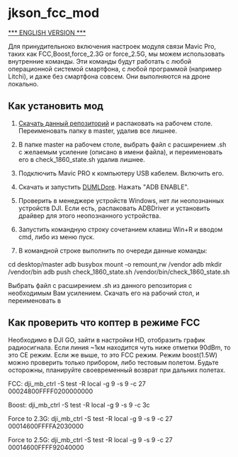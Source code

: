 # jkson_fcc_mod

[*** ENGLISH VERSION ***](https://github.com/jkson5/jkson_fcc_mod/blob/master/README.md)

Для принудительноко включения настроек модуля связи Mavic Pro, таких как FCC,Boost,force_2.3G or force_2.5G, мы можем использовать внутренние команды.
Эти команды будут работать с любой операционной системой смартфона, с любой программой (например Litchi), и даже без смартфона совсем. Они выполняются на дроне локально.

## Как установить мод

1) [Скачать данный репозиторий](https://github.com/jkson5/jkson_fcc_mod/archive/master.zip) и распаковать на рабочем столе. Переименовать папку в master, удалив все лишнее.

2) В папке master на рабочем столе, выбрать файл с расширением .sh с желаемым усиление (описано в имени файла), и переименовать его в check_1860_state.sh удалив лишнее.

3) Подключить Mavic PRO к компьютеру USB кабелем. Включить его.

4) Скачать и запустить [DUMLDore](https://github.com/jezzab/DUMLdore/releases). Нажать "ADB ENABLE".

5) Проверить в менеджере устройств Windows, нет ли неопознанных устройств DJI. Если есть, распаковать ADBDriver и установить драйвер для этого неопознанного устройства.

5) Запустить командную строку сочетанием клавиш Win+R и вводом cmd, либо из меню пуск.

6) В командной строке выполнить по очереди данные команды:

cd desktop/master
adb busybox mount -o remount,rw /vendor
adb mkdir /vendor/bin
adb push check_1860_state.sh /vendor/bin/check_1860_state.sh

Выбрать файл с расширением .sh из данного репозитория с необходимым Вам усилением. Скачать его на рабочий стол, и переименовать в 

## Как проверить что коптер в режиме FCC

Необходимо в DJI GO, зайти в настройки HD, отобразить график радиосигнала. Если линия ~1км находится чуть ниже отметки 90dBm, то это CE режим. Если же выше, то это FCC режим. Режим boost(1.5W) можно проверить только прибором, либо тестовым полетом. Будьте осторожны, планируйте своевременный возврат при дальних полетах.



FCC:              dji_mb_ctrl -S test -R local -g 9 -s 9 -c 27 00024800FFFF0200000000

Boost:            dji_mb_ctrl -S test -R local -g 9 -s 9 -c 3c

Force to 2.3G:    dji_mb_ctrl -S test -R local -g 9 -s 9 -c 27 00014600FFFFA2030000

Force to 2.5G:    dji_mb_ctrl -S test -R local -g 9 -s 9 -c 27 00014600FFFF92040000
